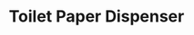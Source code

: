 ---
layout: BDA_static
title: "Toilet Paper Dispenser"
category: [project, UWaterloo]
permalink: /projects/1YDP/
---